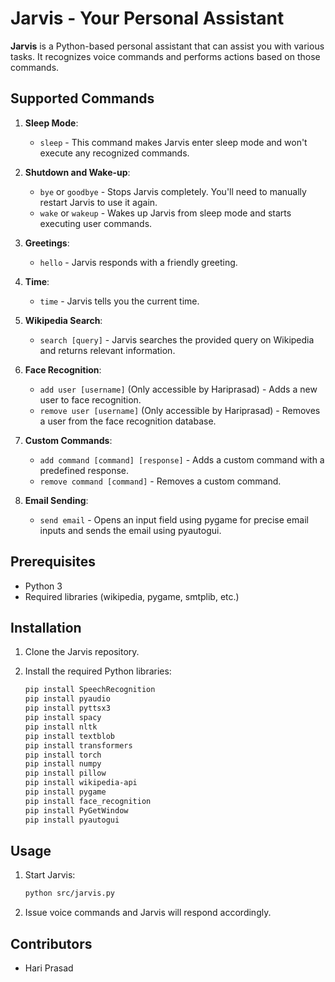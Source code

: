 # Jarvis - Your Personal Assistant

**Jarvis** is a Python-based personal assistant that can assist you with various tasks. It recognizes voice commands and performs actions based on those commands.

## Supported Commands

1. **Sleep Mode**: 
    - `sleep` - This command makes Jarvis enter sleep mode and won't execute any recognized commands.

2. **Shutdown and Wake-up**:
    - `bye` or `goodbye` - Stops Jarvis completely. You'll need to manually restart Jarvis to use it again.
    - `wake` or `wakeup` - Wakes up Jarvis from sleep mode and starts executing user commands.

3. **Greetings**:
    - `hello` - Jarvis responds with a friendly greeting.

4. **Time**:
    - `time` - Jarvis tells you the current time.

5. **Wikipedia Search**:
    - `search [query]` - Jarvis searches the provided query on Wikipedia and returns relevant information.

6. **Face Recognition**:
    - `add user [username]` (Only accessible by Hariprasad) - Adds a new user to face recognition.
    - `remove user [username]` (Only accessible by Hariprasad) - Removes a user from the face recognition database.

7. **Custom Commands**:
    - `add command [command] [response]` - Adds a custom command with a predefined response.
    - `remove command [command]` - Removes a custom command.

8. **Email Sending**:
    - `send email` - Opens an input field using pygame for precise email inputs and sends the email using pyautogui.

## Prerequisites

- Python 3
- Required libraries (wikipedia, pygame, smtplib, etc.)

## Installation

1. Clone the Jarvis repository.

2. Install the required Python libraries:
    ```bash
    pip install SpeechRecognition
    pip install pyaudio
    pip install pyttsx3
    pip install spacy
    pip install nltk
    pip install textblob
    pip install transformers
    pip install torch
    pip install numpy
    pip install pillow
    pip install wikipedia-api
    pip install pygame
    pip install face_recognition
    pip install PyGetWindow
    pip install pyautogui
    ```

## Usage

1. Start Jarvis:
    ```bash
    python src/jarvis.py
    ```

2. Issue voice commands and Jarvis will respond accordingly.

## Contributors

- Hari Prasad
<!-- 
## License

This project is licensed under the MIT License - see the [LICENSE](LICENSE) file for details.

---

You can replace "Your Name" with your actual name and customize the README further as needed. -->